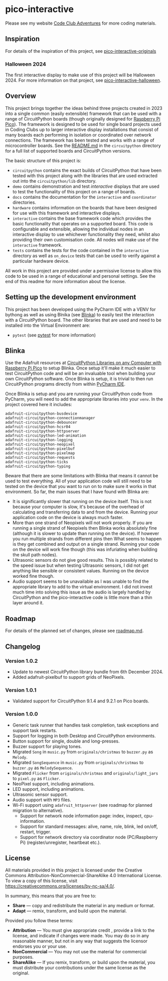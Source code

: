# pico-interactive

Please see my website [Code Club Adventures](http://codeclubadventures.com/) for more coding materials.

## Inspiration

For details of the inspiration of this project, see
[pico-interactive-originals](https://github.com/danielbloy/pico-interactive-origins)

### Halloween 2024

The first interactive display to make use of this project will be Halloween 2024.
For more information on that project, see
[pico-interactive-halloween](https://github.com/danielbloy/pico-interactive-halloween).

## Overview

This project brings together the ideas behind three projects created in 2023 into
a single common (easily extensible) framework that can be used with a range of
CircuitPython boards (though originally designed
for [Raspberry Pi Pico](https://thepihut.com/products/raspberry-pi-pico-w?variant=41952994787523)).
The framework is designed to be used for single board projects used in Coding Clubs
up to larger interactive display installations that consist of many boards each
performing in isolation or coordinated over network connections. The framework has
been tested and works with a range of microcontroller boards. See the
[README.md](circuitpython/README.md) in the `circuitpython` directory for a full
list of supported boards and CircuitPython versions.

The basic structure of this project is:

* `circuitpython` contains the exact builds of CircuitPython that have been tested
  with this project along with the libraries that are used extracted out into the
  `circuitpython/lib` directory.
* `demo` contains demonstration and test *interactive* displays that are used to test
  the functionality of this project on a range of boards.
* `docs` contains the documentation for the `interactive` and `coordinator` directories.
* `hardware` contains information on the boards that have been designed for use with
  this framework and interactive displays.
* `interactive` contains the base framework code which provides the basic functionality
  that operates on a supported board. This code is configurable and extensible, allowing
  the individual nodes in an interactive display to use whichever functionality they
  need, whilst also providing their own customisation code. All nodes will make use
  of the `interactive` framework.
* `tests` contains the tests for the code contained in the `interactive` directory as
  well as `on_device` tests that can be used to verify against a particular hardware
  device.

All work in this project are provided under a permissive license to allow this code to
be used in a range of educational and personal settings. See the end of this readme for
more information about the license.

## Setting up the development environment

This project has been developed using the PyCharm IDE with a VENV for bythong as well
as using Blnika (see [Blinka](#blinka)) to easily test the interaction with a
CircuitPython board. The other libraries that are used and need to be installed into
the Virtual Environment are:

* `pytest` (see [pytest](https://docs.pytest.org/en/8.2.x/) for more information)

## Blinka

Use the Adafruit resources at [CircuitPython Libraries on any Computer with Raspberry Pi Pico](
https://learn.adafruit.com/circuitpython-libraries-on-any-computer-with-raspberry-pi-pico/overview)
to setup Blinka. Once setup it'll make it much easier to test CircuitPython code and will be an
invaluable tool when building your own CircuitPython software. Once Blinka is setup, it is trivial
to then run CircuitPython programs directly from within [PyCharm IDE](https://www.jetbrains.com/pycharm/).

Once Blinka is setup and you are running your CircuitPython code from PyCharm, you will need to
add the appropriate libraries into your `venv`. In the project covered here it includes:

```shell
adafruit-circuitpython-busdevice
adafruit-circuitpython-connectionmanager
adafruit-circuitpython-debouncer
adafruit-circuitpython-hcsr04
adafruit-circuitpython-httpserver
adafruit-circuitpython-led-animation
adafruit-circuitpython-logging
adafruit-circuitpython-neopixel
adafruit-circuitpython-pixelbuf
adafruit-circuitpython-pixelmap
adafruit-circuitpython-requests
adafruit-circuitpython-ticks
adafruit-circuitpython-typing
```

Beware that there are some limitations with Blinka that means it cannot be used to test
everything. All of your application code will still need to be tested on the device that
you want to run on to make sure it works in that environment. So far, the main issues
that I have found with Blinka are:

* It is significantly slower that running on the device itself. This is not because your
  computer is slow, it's because of the overhead of calculating and transferring data to
  and from the device. Running your application code on the device is always much faster.
* More than one strand of Neopixels will not work properly. If you are running a single
  strand of Neopixels then Blinka works absolutely fine (although it is slower to update than
  running on the device). If however you run multiple strands from different pins then What
  seems to happen is they get combined and output on a single strand. Running your code
  on the device will work fine though (this was infuriating when building the skull path
  nodes).
* Ultrasonic sensors do not give good results. This is possibly related to the speed issue
  but when testing Ultrasonic sensors, I did not get anything like sensible or consistent
  values. Running on the device worked fine though.
* Audio support seems to be unavailable as I was unable to find the appropriate library to
  add to the virtual environment. I did not invest much time into solving this issue as
  the audio is largely handled by CircuitPython and the pico-interactive code is little
  more than a thin layer around it.

## Roadmap

For details of the planned set of changes, please see [roadmap.md](./roadmap.md).

## Changelog

### Version 1.0.2

* Update to newest CircuitPython library bundle from 6th December 2024.
* Added adafruit-pixelbuf to support grids of NeoPixels.

### Version 1.0.1

* Validated support for CircuitPython 9.1.4 and 9.2.1 on Pico boards.

### Version 1.0.0

* Generic task runner that handles task completion, task exceptions and support task restarts.
* Support for logging in both Desktop and CircuitPython environments.
* Button support for single, double and long-presses.
* Buzzer support for playing tones.
* Migrated `Song` in `music.py` from `originals/christmas` to `buzzer.py` as `Melody`.
* Migrated `SongSequence` in `music.py` from `originals/christmas` to `buzzer.py` as `MelodySequence`.
* Migrated `Flicker` from `originals/christmas` and `originals/light_jars` to `pixel.py` as `Flicker`.
* NeoPixel support, including animations.
* LED support, including animations.
* Ultrasonic sensor support.
* Audio support with `MP3` files.
* Wi-Fi support using `adafruit_httpserver` (see roadmap for planned migration to alternative).
    * Support for network node information page: index, inspect, cpu-information.
    * Support for standard messages: alive, name, role, blink, led on/off, restart, trigger.
    * Support for network directory via coordinator node (PC/Raspberry Pi) (register/unregister, heartbeat etc.).

## License

All materials provided in this project is licensed under the Creative Commons Attribution-NonCommercial-ShareAlike 4.0
International License. To view a copy of this license, visit
<https://creativecommons.org/licenses/by-nc-sa/4.0/>.

In summary, this means that you are free to:

* **Share** — copy and redistribute the material in any medium or format.
* **Adapt** — remix, transform, and build upon the material.

Provided you follow these terms:

* **Attribution** — You must give appropriate credit , provide a link to the license, and indicate if changes were made.
  You may do so in any reasonable manner, but not in any way that suggests the licensor endorses you or your use.
* **NonCommercial** — You may not use the material for commercial purposes.
* **ShareAlike** — If you remix, transform, or build upon the material, you must distribute your contributions under the
  same license as the original.
